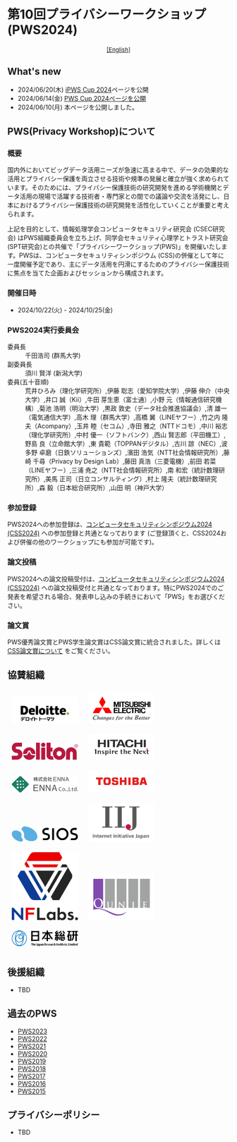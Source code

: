 # 第10回プライバシーワークショップ (PWS2024)
<div style="text-align: center;">
 <font size="2">
  <a href="./index_e.html">[English]</a>
 </font>
</div>

## What's new
- 2024/06/20(木) [iPWS Cup 2024](https://www.iwsec.org/pws/ipws2024/index.html)ページを公開
- 2024/06/14(金) [PWS Cup 2024ページを公開](./cup24.html)
- 2024/06/10(月) 本ページを公開しました。

## PWS(Privacy Workshop)について
### 概要
国内外においてビッグデータ活用ニーズが急速に高まる中で、データの効果的な活用とプライバシー保護を両立させる技術や規準の発展と確立が強く求められています。そのためには、プライバシー保護技術の研究開発を進める学術機関とデータ活用の現場で活躍する技術者・専門家との間での議論や交流を活発にし、日本におけるプライバシー保護技術の研究開発を活性化していくことが重要と考えられます。

上記を目的として、情報処理学会コンピュータセキュリティ研究会 (CSEC研究会) はPWS組織委員会を立ち上げ、同学会セキュリティ心理学とトラスト研究会 (SPT研究会)との共催で「プライバシーワークショップ(PWS)」を開催いたします。PWSは、コンピュータセキュリティシンポジウム (CSS)の併催として年に一度開催予定であり、主にデータ活用を円滑にするためのプライバシー保護技術に焦点を当てた企画およびセッションから構成されます。

### 開催日時
- 2024/10/22(火) - 2024/10/25(金)

### PWS2024実行委員会
<dl>
 <dt>委員長</dt>
  <dd>千田浩司 (群馬大学)</dd>
 <dt>副委員長</dt>
  <dd> 須川 賢洋 (新潟大学)</dd>
 <dt>委員(五十音順)</dt>
  <dd>
   荒井ひろみ（理化学研究所）,伊藤 聡志（愛知学院大学）,伊藤 伸介（中央大学）,井口 誠（Kii）,牛田 芽生恵（富士通）,小野 元（情報通信研究機構）,菊池 浩明（明治大学）,黒政 敦史（データ社会推進協議会）,清 雄一（電気通信大学）,高木 理（群馬大学）,高橋 翼（LINEヤフー）,竹之内 隆夫（Acompany）,玉井 睦（セコム）,寺田 雅之（NTTドコモ）,中川 裕志（理化学研究所）,中村 優一（ソフトバンク）,西山 賢志郎（平田機工）,野島 良（立命館大学）,東 貴範（TOPPANデジタル）,古川 諒（NEC）,波多野 卓磨（日鉄ソリューションズ）,濱田 浩気（NTT社会情報研究所）,藤崎 千尋（Privacy by Design Lab）,藤田 真浩（三菱電機）,前田 若菜（LINEヤフー）,三浦 尭之（NTT社会情報研究所）,南 和宏（統計数理研究所）,美馬 正司（日立コンサルティング）,村上 隆夫（統計数理研究所）,森 毅（日本総合研究所）,山田 明（神戸大学）
  </dd>
</dl>

### 参加登録
PWS2024への参加登録は、[コンピュータセキュリティシンポジウム2024 (CSS2024)](https://www.iwsec.org/css/2024/) への参加登録と共通となっております (ご登録頂くと、CSS2024および併催の他のワークショップにも参加が可能です)。

### 論文投稿
PWS2024への論文投稿受付は、[コンピュータセキュリティシンポジウム2024 (CSS2024)](https://www.iwsec.org/css/2024/) への論文投稿受付と共通となっております。特にPWS2024でのご発表を希望される場合、発表申し込みの手続きにおいて「PWS」をお選びください。

### 論文賞
PWS優秀論文賞とPWS学生論文賞はCSS論文賞に統合されました。詳しくは[CSS論文賞について](https://www.iwsec.org/css/2024/award.html#css) をご覧ください。

## 協賛組織
<a href="http://www.deloitte.com/jp/cyber"><img src="Images/sponsors/DEL_g_PRI_RGB.jpg" style="width:150px; margin: 10px"></a>
<a href="https://www.mitsubishielectric.co.jp/"><img src="Images/sponsors/05-CorporateLogoCfB-color.png" style="width:150px; margin: 10px"></a>
<a href="https://www.soliton.co.jp/"><img src="Images/sponsors/Soliton_logo.png" style="width:150px; margin: 10px"></a>
<a href="https://www.hitachi.co.jp/rd/"><img src="Images/sponsors/Hitachi_cs_01_01.png" style="width:150px; margin: 10px"></a>
<a href="https://www.enna.co.jp/"><img src="Images/sponsors/ENNA_logo.png" style="width:150px; margin: 10px"></a>
<a href="https://www.global.toshiba/jp/top.html"><img src="Images/sponsors/Toshiba_Logo_Red_RGB.png" style="width:150px; margin: 10px"></a>
<a href="https://www.sios.com/"><img src="Images/sponsors/logo-sios.svg" style="width:150px; margin: 10px"></a>
<a href="https://www.iij.ad.jp/wizsafe/"><img src="Images/sponsors/iij_logo2.png" style="width:150px; margin: 10px"></a>
<a href="https://nflabs.jp/"><img src="Images/sponsors/nflabs_logo.jpg" style="width:150px; margin: 10px"></a>
<a href="https://www.qunie.com/"><img src="Images/sponsors/Mark_Lage-A.jpg" style="width:150px; margin: 10px"></a>
<a href="https://www.jri.co.jp/"><img src="Images/sponsors/Logo_JRI_J.svg" style="width:150px; margin: 10px"></a>

## 後援組織
- TBD

## 過去のPWS
- [PWS2023](https://www.iwsec.org/pws/2023/)
- [PWS2022](https://www.iwsec.org/pws/2022/)
- [PWS2021](https://www.iwsec.org/pws/2021/)
- [PWS2020](https://www.iwsec.org/pws/2020/)
- [PWS2019](https://www.iwsec.org/pws/2019/)
- [PWS2018](https://www.iwsec.org/pws/2018/)
- [PWS2017](https://www.iwsec.org/pws/2017/)
- [PWS2016](https://www.iwsec.org/pws/2016/)
- [PWS2015](https://www.iwsec.org/pws/2015/)

## プライバシーポリシー
- TBD
